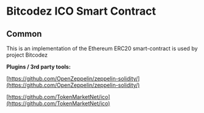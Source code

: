 # Bitcodez ICO Smart Contract

## Common

This is an implementation of the Ethereum ERC20 smart-contract is used by project Bitcodez

<b>Plugins / 3rd party tools:</b>

[https://github.com/OpenZeppelin/zeppelin-solidity/](https://github.com/OpenZeppelin/zeppelin-solidity/)

[https://github.com/TokenMarketNet/ico](https://github.com/TokenMarketNet/ico)